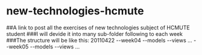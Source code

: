 # new-technologies-hcmute
##A link to post all the exercises of new technologies subject of HCMUTE student
###I will devide it into many sub-folder following to each week
###The structure will be like this:
    20110422
        --week04
            --models
            --views
            ...
        --week05
            --models
            --views
            ...
                

